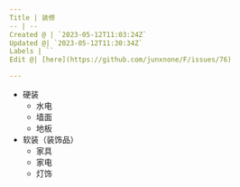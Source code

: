 ```yaml
---
Title | 装修
-- | --
Created @ | `2023-05-12T11:03:24Z`
Updated @| `2023-05-12T11:30:34Z`
Labels | ``
Edit @| [here](https://github.com/junxnone/F/issues/76)

---
```

- 硬装
  - 水电
  - 墙面
  - 地板
- 软装（装饰品）
  - 家具
  - 家电
  - 灯饰


